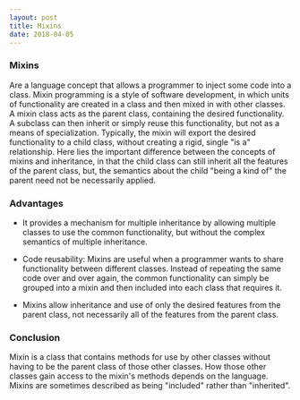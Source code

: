 ```yaml
---
layout: post
title: Mixins
date: 2018-04-05
---
```


### Mixins

Are a language concept that allows a programmer to inject some code into a class. Mixin programming is a style of software development, in which units of functionality are created in a class and then mixed in with other classes. A mixin class acts as the parent class, containing the desired functionality. A subclass can then inherit or simply reuse this functionality, but not as a means of specialization. Typically, the mixin will export the desired functionality to a child class, without creating a rigid, single "is a" relationship. Here lies the important difference between the concepts of mixins and inheritance, in that the child class can still inherit all the features of the parent class, but, the semantics about the child "being a kind of" the parent need not be necessarily applied.

### Advantages

* It provides a mechanism for multiple inheritance by allowing multiple classes to use the common functionality, but without the complex semantics of multiple inheritance.

* Code reusability: Mixins are useful when a programmer wants to share functionality between different classes. Instead of repeating the same code over and over again, the common functionality can simply be grouped into a mixin and then included into each class that requires it.

* Mixins allow inheritance and use of only the desired features from the parent class, not necessarily all of the features from the parent class.

### Conclusion

Mixin is a class that contains methods for use by other classes without having to be the parent class of those other classes. How those other classes gain access to the mixin's methods depends on the language. Mixins are sometimes described as being "included" rather than "inherited".








